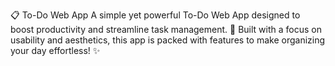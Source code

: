 📋 To-Do Web App
A simple yet powerful To-Do Web App designed to boost productivity and streamline task management. 🚀 Built with a focus on usability and aesthetics, this app is packed with features to make organizing your day effortless! ✨
